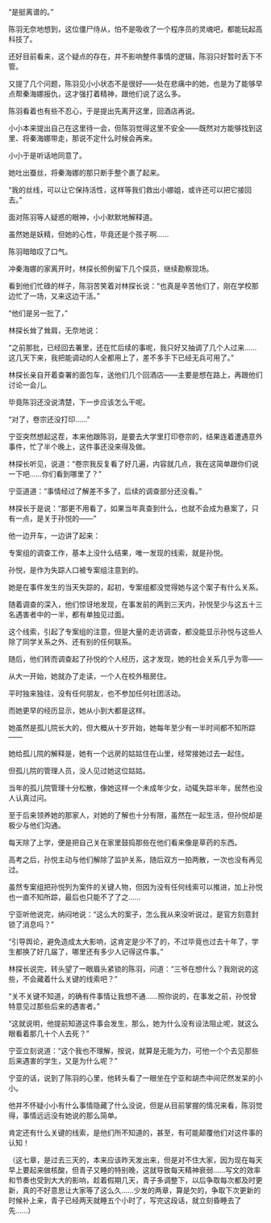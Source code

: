 “是挺离谱的。”

陈羽无奈地想到，这位僵尸侍从，怕不是吸收了一个程序员的灵魂吧，都能玩起高科技了。

还好目前看来，这个疑点的存在，并不影响整件事情的逻辑，陈羽只好暂时丢下不管。

又提了几个问题，陈羽见小小状态不是很好——处在悲痛中的她，也是为了能够早点帮秦海娜报仇，这才强打着精神，跟他们说了这么多。

陈羽看着也有些不忍心，于是提出先离开这里，回酒店再说。

小小本来提出自己在这里待一会，但陈羽觉得这里不安全——既然对方能够找到这里、将秦海娜带走，那说不定什么时候会再来。

小小于是听话地同意了。

她吐出蚕丝，将秦海娜的那只断手整个裹了起来。

“我的丝线，可以让它保持活性，这样等我们救出小娜姐，或许还可以把它接回去。”

面对陈羽等人疑惑的眼神，小小默默地解释道。

虽然她是妖精，但她的心性，毕竟还是个孩子啊……

陈羽暗暗叹了口气。

冲秦海娜的家离开时，林探长照例留下几个探员，继续勘察现场。

看到他们忙碌的样子，陈羽苦笑着对林探长说：“也真是辛苦他们了，刚在学校那边忙了一场，又来这边干活。”

“他们是另一批了，”

林探长耸了耸肩，无奈地说：

“之前那批，已经回去署里，还在忙后续的事呢，我只好又抽调了几个人过来……这几天下来，我把能调动的人全都用上了，差不多手下已经无兵可用了。”

林探长亲自开着查署的面包车，送他们几个回酒店——主要是想在路上，再跟他们讨论一会儿。

毕竟陈羽还没说清楚，下一步应该怎么干呢。

“对了，卷宗还没打印……”

宁亚突然想起这茬，本来他跟陈羽，是要去大学里打印卷宗的，结果连着遭遇意外事件，忙了半个晚上，这件事还没来得及做。

林探长听见，说道：“卷宗我反复看了好几遍，内容就几点，我在这简单跟你们说一下吧……你们看到哪里了？”

宁亚道道：“事情经过了解差不多了，后续的调查部分还没看。”

林探长于是说：“那更不用看了，如果当年真查到什么，也就不会成为悬案了，只有一点，是关于孙悦的——”

他一边开车，一边讲了起来：

专案组的调查工作，基本上没什么结果，唯一发现的线索，就是孙悦。

孙悦，是作为失踪人口被专案组注意到的。

她是在事件发生的当天失踪的，起初，专案组都没觉得她与这个案子有什么关系。

随着调查的深入，他们惊讶地发现，在事发前的两到三天内，孙悦至少与这五十三名遇害者中的一半，都有单独见过面。

这个线索，引起了专案组的注意，但是大量的走访调查，都没能显示孙悦与这些人除了同学关系之外、还有别的任何联系。

随后，他们转而调查起了孙悦的个人经历，这才发现，她的社会关系几乎为零——

从大一开始，她就办了走读，一个人在校外租房住。

平时独来独往，没有任何朋友，也不参加任何社团活动。

而她更早的经历显示，她从小到大都是这样。

她虽然是孤儿院长大的，但大概从十岁开始，她每年至少有一半时间都不知所踪——

她给孤儿院的解释是，她有一个远房的姑姑住在山里，经常接她过去一起住。

但孤儿院的管理人员，没人见过她这位姑姑。

当年的孤儿院管理十分松散，像她这样一个未成年少女，动辄失踪半年，居然也没人认真过问。

至于后来领养她的那家人，对她的了解也十分有限，虽然在一起生活，但孙悦却是极少与他们沟通。

每天除了上学，便是把自己关在家里鼓捣那些在他们看来像是草药的东西。

高考之后，孙悦主动与他们解除了监护关系，随后双方一拍两散，一次也没有再见过。

虽然专案组把孙悦列为案件的关键人物，但因为没有任何线索可以推进，加上孙悦也一直不知所踪，最后也只能不了了之……

宁亚听他说完，纳闷地说：“这么大的案子，怎么我从来没听说过，是官方刻意封锁了消息吗？”

“引导舆论，避免造成太大影响，这肯定是少不了的，不过毕竟也过去十年了，学生都换了好几届了，哪里还有多少人记得这件事。”

林探长说完，转头望了一眼眉头紧锁的陈羽，问道：“三爷在想什么？我刚说的这些，不会藏着什么关键的线索吧？”

“关不关键不知道，的确有件事情让我想不通……照你说的，在事发之前，孙悦曾特意见过那些后来的遇害者。”

“这就说明，他提前知道这件事会发生，那么，她为什么没有设法阻止呢，就这么眼看着那几十个人去死？”

宁亚立刻说道：“这个我也不理解，按说，就算是无能为力，可他一个个去见那些后来遇害的学生，又是为什么呢？”

宁亚的话，说到了陈羽的心里，他转头看了一眼坐在宁亚和胡杰中间茫然发呆的小小。

他并不怀疑小小有什么事情隐藏了什么没说，但是从目前掌握的情况来看，陈羽觉得，事情远远没有她说的那么简单。

肯定还有什么关键的线索，是他们所不知道的，甚至，有可能颠覆他们对这件事的认知！

（这七章，是过去三天的，本来应该昨天发出来，但是对不住大家，因为现在每天早上要起来做核酸，但青子又睡的特别晚，这就导致每天精神衰弱……写文的效率和节奏也受到大大的影响，趁着假期几天，青子多调整下，以后争取每次都及时更新，真的不好意思让大家等了这么久……少发的两章，算是欠的，争取下次更新的时候补上来，青子已经两天就睡五个小时了，写完这段话，就立刻昏睡去了先……）
